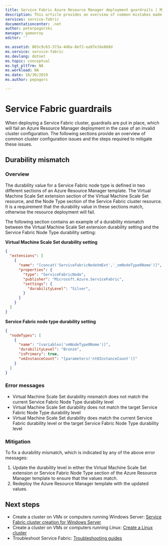 ```yaml
---
title: Service Fabric Azure Resource Manager deployment guardrails | Microsoft Docs
description: This article provides an overview of common mistakes made when deploying a Service Fabric cluster through ARM and how to avoid them. 
services: service-fabric
documentationcenter: .net
author: peterpogorski
manager: gamonroy
editor: ''

ms.assetid: 803c9c63-373a-4d6a-8ef2-ea97e16e88dd
ms.service: service-fabric
ms.devlang: dotnet
ms.topic: conceptual
ms.tgt_pltfrm: NA
ms.workload: NA
ms.date: 10/30/2019
ms.author: pepogors

---
```

# Service Fabric guardrails 
When deploying a Service Fabric cluster, guardrails are put in place, which will fail an Azure Resource Manager deployment in the case of an invalid cluster configuration. The following sections provide an overview of common cluster configuration issues and the steps required to mitigate these issues. 

## Durability mismatch
### Overview
The durability value for a Service Fabric node type is defined in two different sections of an Azure Resource Manager template. The Virtual Machine Scale Set extension section of the Virtual Machine Scale Set resource, and the Node Type section of the Service Fabric cluster resource. It is a requirement that the durability value in these sections match, otherwise the resource deployment will fail.

The following section contains an example of a durability mismatch between the Virtual Machine Scale Set extension durability setting and the Service Fabric Node Type durability setting:  

**Virtual Machine Scale Set durability setting**
```json 
{
  "extensions": [
    {
      "name": "[concat('ServiceFabricNodeVmExt','_vmNodeType0Name')]",
      "properties": {
        "type": "ServiceFabricNode",
        "publisher": "Microsoft.Azure.ServiceFabric",
        "settings": {
          "durabilityLevel": "Silver",
        }
      }
    }
  ]
}
```

**Service Fabric node type durability setting** 
```json
{
  "nodeTypes": [
    {
      "name": "[variables('vmNodeType0Name')]",
      "durabilityLevel": "Bronze",
      "isPrimary": true,
      "vmInstanceCount": "[parameters('nt0InstanceCount')]"
    }
  ]
}
```

### Error messages
* Virtual Machine Scale Set durability mismatch does not match the current Service Fabric Node Type durability level
* Virtual Machine Scale Set durability does not match the target Service Fabric Node Type durability level
* Virtual Machine Scale Set durability does match the current Service Fabric durability level or the target Service Fabric Node Type durability level 


### Mitigation
To fix a durability mismatch, which is indicated by any of the above error messages:
1. Update the durability level in either the Virtual Machine Scale Set extension or Service Fabric Node Type section of the Azure Resource Manager template to ensure that the values match.
2. Redeploy the Azure Resource Manager template with the updated values.

## Next steps
* Create a cluster on VMs or computers running Windows Server: [Service Fabric cluster creation for Windows Server](service-fabric-cluster-creation-for-windows-server.md)
* Create a cluster on VMs or computers running Linux: [Create a Linux cluster](service-fabric-cluster-creation-via-portal.md)
* Troubleshoot Service Fabric: [Troubleshooting guides](https://github.com/Azure/Service-Fabric-Troubleshooting-Guides)
